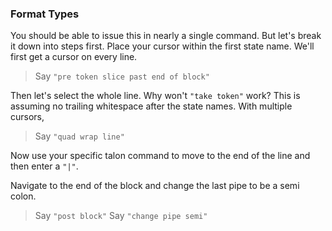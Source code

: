 ### Format Types

You should be able to issue this in nearly a single command. But let's break it down into steps first. Place your cursor within the first state name. We'll first get a cursor on every line.

> Say `"pre token slice past end of block"`

Then let's select the whole line. Why won't `"take token"` work? This is assuming no trailing whitespace after the state names. With multiple cursors,

> Say `"quad wrap line"`

Now use your specific talon command to move to the end of the line and then enter a `"|"`.

Navigate to the end of the block and change the last pipe to be a semi colon.

> Say `"post block"`
> Say `"change pipe semi"`
